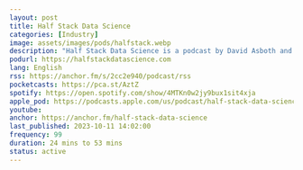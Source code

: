 ```yaml
---
layout: post
title: Half Stack Data Science
categories: [Industry]
image: assets/images/pods/halfstack.webp
description: "Half Stack Data Science is a podcast by David Asboth and Dr. Shaun McGirr about the realities of Data Science in the enterprise business world."
podurl: https://halfstackdatascience.com
lang: English
rss: https://anchor.fm/s/2cc2e940/podcast/rss
pocketcasts: https://pca.st/AztZ
spotify: https://open.spotify.com/show/4MTKn0w2jy9bux1sit4xja
apple_pod: https://podcasts.apple.com/us/podcast/half-stack-data-science-podcast/id1429751562
youtube:
anchor: https://anchor.fm/half-stack-data-science
last_published: 2023-10-11 14:02:00
frequency: 99
duration: 24 mins to 53 mins
status: active
---
```

